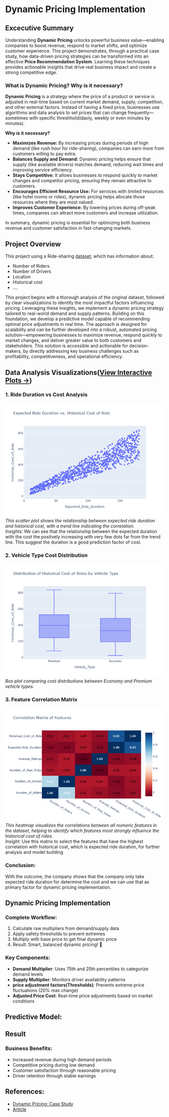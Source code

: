 # Dynamic Pricing Implementation

## Excecutive Summary
Understanding **Dynamic Pricing** unlocks powerful business value—enabling companies to boost revenue, respond to market shifts, and optimize customer experience. This project demonstrates, through a practical case study, how data-driven pricing strategies can be transformed into an effective **Price Recommendation System**. Learning these techniques provides actionable insights that drive real business impact and create a strong competitive edge.

### What is Dynamic Pricing? Why is it necessary?

**Dynamic Pricing** is a strategy where the price of a product or service is adjusted in real-time based on current market demand, supply, competition, and other external factors. Instead of having a fixed price, businesses use algorithms and data analysis to set prices that can change frequently—sometimes with specific threshhold(daoly, weekly or even minutes by minutes).

**Why is it necessary?**
- **Maximizes Revenue:** By increasing prices during periods of high demand (like rush hour for ride-sharing), companies can earn more from customers willing to pay extra.
- **Balances Supply and Demand:** Dynamic pricing helps ensure that supply (like available drivers) matches demand, reducing wait times and improving service efficiency.
- **Stays Competitive:** It allows businesses to respond quickly to market changes and competitor pricing, ensuring they remain attractive to customers.
- **Encourages Efficient Resource Use:** For services with limited resources (like hotel rooms or rides), dynamic pricing helps allocate those resources where they are most valued.
- **Improves Customer Experience:** By lowering prices during off-peak times, companies can attract more customers and increase utilization.

In summary, dynamic pricing is essential for optimizing both business revenue and customer satisfaction in fast-changing markets.

## Project Overview
This project using a Ride-sharing [dataset](https://statso.io/2023/06/25/dynamic-pricing-case-study/), which has information about:
- Number of Riders
- Number of Drivers
- Location
- Historical cost
- ....  

This project begins with a thorough analysis of the original dataset, followed by clear visualizations to identify the most impactful factors influencing pricing. Leveraging these insights, we implement a dynamic pricing strategy tailored to real-world demand and supply patterns. Building on this foundation, we develop a predictive model capable of recommending optimal price adjustments in real time. The approach is designed for scalability and can be further developed into a robust, automated pricing solution—empowering businesses to maximize revenue, respond quickly to market changes, and deliver greater value to both customers and stakeholders. This solution is accessible and actionable for decision-makers, by directly addressing key business challenges such as profitability, competitiveness, and operational efficiency.

## Data Analysis Visualizations(**[View Interactive Plots →](https://NguyenThuan-data.github.io/Dynamic_Pricing_Strategy/)**)

### 1. Ride Duration vs Cost Analysis
![Scatter Plot](plots/scatter_plot.png)  
*This scatter plot shows the relationship between expected ride duration and historical cost, with a trend line indicating the correlation.*  
*Insights:* We can see that the relationship between the expected duration with the cost the positvely increasing with very few dots far from the trend line. This suggest the duration is a good prediction factor of cost.

### 2. Vehicle Type Cost Distribution
![Box Plot](plots/box_plot.png)  
*Box plot comparing cost distributions between Economy and Premium vehicle types.*

### 3. Feature Correlation Matrix
![Correlation Matrix](plots/correlation_heatmap.png)  
*This heatmap visualizes the correlations between all numeric features in the dataset, helping to identify which features most strongly influence the historical cost of rides.*  
*Insight:* Use this matrix to select the features that have the highest correlation with historical cost, which is expected ride duration, for further analysis and model building

### Conclusion:
With the outcome, the company shows that the company only take expected ride duration for determine the cost and we can use that as primary factor for dynamic pricing implementation. 

## Dynamic Pricing Implementation

### Complete Workflow:
1. Calculate raw multipliers from demand/supply data
2. Apply safety thresholds to prevent extremes
3. Multiply with base price to get final dynamic price
4. Result: Smart, balanced dynamic pricing! 🎯

### Key Components:
- **Demand Multiplier**: Uses 75th and 25th percentiles to categorize demand levels
- **Supply Multiplier**: Monitors driver availability patterns
- **price adjustment factors(Thresholds)**: Prevents extreme price fluctuations (20% max change)
- **Adjusted Price Cost**: Real-time price adjustments based on market conditions


## Predictive Model:

## Result
### Business Benefits:
- Increased revenue during high demand periods
- Competitive pricing during low demand
- Customer satisfaction through reasonable pricing
- Driver retention through stable earnings

## References:
* [Dynamic Pricing: Case Study](https://statso.io/2023/06/25/dynamic-pricing-case-study/)
* [Article](https://amanxai.com/2023/06/26/dynamic-pricing-strategy-using-python/)
